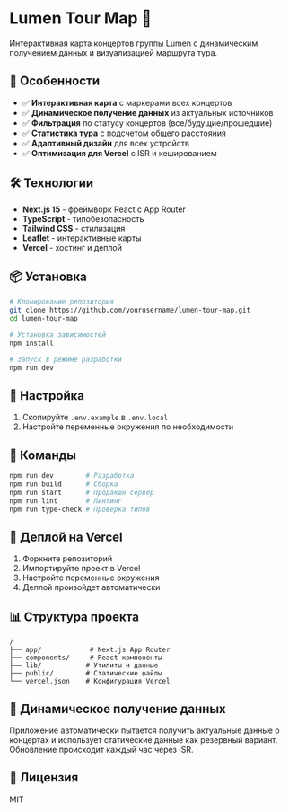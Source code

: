 # Lumen Tour Map 🎸  

Интерактивная карта концертов группы Lumen с динамическим получением данных и визуализацией маршрута тура.

## 🚀 Особенности

- ✅ **Интерактивная карта** с маркерами всех концертов
- ✅ **Динамическое получение данных** из актуальных источников
- ✅ **Фильтрация** по статусу концертов (все/будущие/прошедшие)
- ✅ **Статистика тура** с подсчетом общего расстояния
- ✅ **Адаптивный дизайн** для всех устройств
- ✅ **Оптимизация для Vercel** с ISR и кешированием

## 🛠 Технологии

- **Next.js 15** - фреймворк React с App Router
- **TypeScript** - типобезопасность
- **Tailwind CSS** - стилизация
- **Leaflet** - интерактивные карты
- **Vercel** - хостинг и деплой

## 📦 Установка

```bash
# Клонирование репозитория
git clone https://github.com/yourusername/lumen-tour-map.git
cd lumen-tour-map

# Установка зависимостей
npm install

# Запуск в режиме разработки
npm run dev
```

## 🔧 Настройка

1. Скопируйте `.env.example` в `.env.local`
2. Настройте переменные окружения по необходимости

## 📝 Команды

```bash
npm run dev        # Разработка
npm run build      # Сборка
npm run start      # Продакшн сервер
npm run lint       # Линтинг
npm run type-check # Проверка типов
```

## 🚀 Деплой на Vercel

1. Форкните репозиторий
2. Импортируйте проект в Vercel
3. Настройте переменные окружения
4. Деплой произойдет автоматически

## 📊 Структура проекта

```
/
├── app/            # Next.js App Router
├── components/     # React компоненты
├── lib/           # Утилиты и данные
├── public/        # Статические файлы
└── vercel.json    # Конфигурация Vercel
```

## 🎯 Динамическое получение данных

Приложение автоматически пытается получить актуальные данные о концертах и использует статические данные как резервный вариант. Обновление происходит каждый час через ISR.

## 📄 Лицензия

MIT